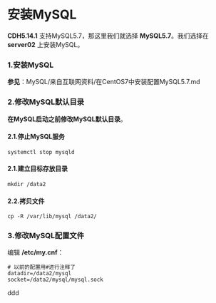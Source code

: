 安装MySQL
================================================================================
**CDH5.14.1** 支持MySQL5.7，那这里我们就选择 **MySQL5.7**。我们选择在 **server02** 上安装MySQL。

### 1.安装MySQL
**参见**：MySQL/来自互联网资料/在CentOS7中安装配置MySQL5.7.md

### 2.修改MySQL默认目录
**在MySQL启动之前修改MySQL默认目录**。

#### 2.1.停止MySQL服务
```shell
systemctl stop mysqld
```

#### 2.1.建立目标存放目录
```shell
mkdir /data2
```

#### 2.2.拷贝文件
```shell
cp -R /var/lib/mysql /data2/
```

### 3.修改MySQL配置文件
编辑 **/etc/my.cnf**：
```shell
# 以前的配置用#进行注释了
datadir=/data2/mysql
socket=/data2/mysql/mysql.sock
```








































ddd
